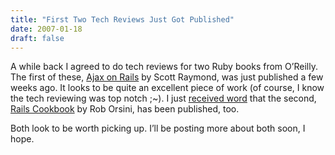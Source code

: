 ```yaml
---
title: "First Two Tech Reviews Just Got Published"
date: 2007-01-18
draft: false
---
```

A while back I agreed to do tech reviews for two Ruby books from O’Reilly. The first of these, [Ajax on Rails](https://web.archive.org/web/20071226040630/http://www.oreilly.com/catalog/9780596527440/) by Scott Raymond, was just published a few weeks ago. It looks to be quite an excellent piece of work (of course, I know the tech reviewing was top notch ;~). I just [received word](https://web.archive.org/web/20071226040630/http://blog.tupleshop.com/2007/1/19/announcing-the-rails-cookbook) that the second, [Rails Cookbook](https://web.archive.org/web/20071226040630/http://www.oreilly.com/catalog/9780596527310/) by Rob Orsini, has been published, too. 

Both look to be worth picking up. I’ll be posting more about both soon, I hope.
